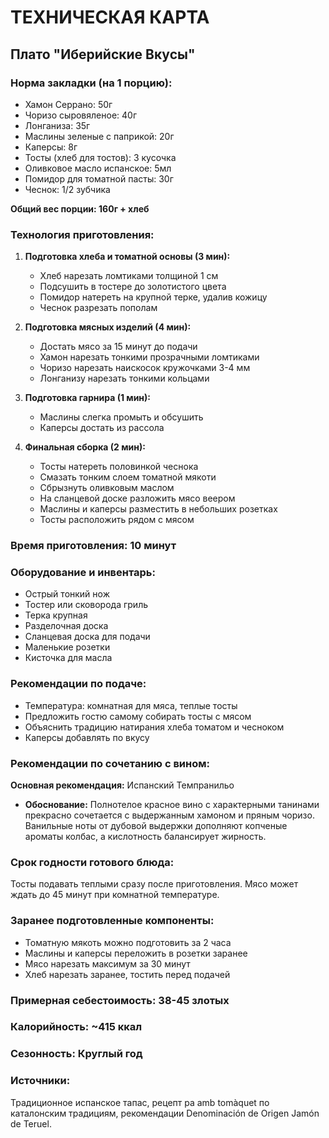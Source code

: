 # ТЕХНИЧЕСКАЯ КАРТА

## Плато "Иберийские Вкусы"

### Норма закладки (на 1 порцию):
- Хамон Серрано: 50г
- Чоризо сыровяленое: 40г
- Лонганиза: 35г
- Маслины зеленые с паприкой: 20г
- Каперсы: 8г
- Тосты (хлеб для тостов): 3 кусочка
- Оливковое масло испанское: 5мл
- Помидор для томатной пасты: 30г
- Чеснок: 1/2 зубчика

**Общий вес порции: 160г + хлеб**

### Технология приготовления:

1. **Подготовка хлеба и томатной основы (3 мин):**
   - Хлеб нарезать ломтиками толщиной 1 см
   - Подсушить в тостере до золотистого цвета
   - Помидор натереть на крупной терке, удалив кожицу
   - Чеснок разрезать пополам

2. **Подготовка мясных изделий (4 мин):**
   - Достать мясо за 15 минут до подачи
   - Хамон нарезать тонкими прозрачными ломтиками
   - Чоризо нарезать наискосок кружочками 3-4 мм
   - Лонганизу нарезать тонкими кольцами

3. **Подготовка гарнира (1 мин):**
   - Маслины слегка промыть и обсушить
   - Каперсы достать из рассола

4. **Финальная сборка (2 мин):**
   - Тосты натереть половинкой чеснока
   - Смазать тонким слоем томатной мякоти
   - Сбрызнуть оливковым маслом
   - На сланцевой доске разложить мясо веером
   - Маслины и каперсы разместить в небольших розетках
   - Тосты расположить рядом с мясом

### Время приготовления: 10 минут

### Оборудование и инвентарь:
- Острый тонкий нож
- Тостер или сковорода гриль
- Терка крупная
- Разделочная доска
- Сланцевая доска для подачи
- Маленькие розетки
- Кисточка для масла

### Рекомендации по подаче:
- Температура: комнатная для мяса, теплые тосты
- Предложить гостю самому собирать тосты с мясом
- Объяснить традицию натирания хлеба томатом и чесноком
- Каперсы добавлять по вкусу

### Рекомендации по сочетанию с вином:
**Основная рекомендация:** Испанский Темпранильо
- **Обоснование:** Полнотелое красное вино с характерными танинами прекрасно сочетается с выдержанным хамоном и пряным чоризо. Ванильные ноты от дубовой выдержки дополняют копченые ароматы колбас, а кислотность балансирует жирность.

### Срок годности готового блюда: 
Тосты подавать теплыми сразу после приготовления. Мясо может ждать до 45 минут при комнатной температуре.

### Заранее подготовленные компоненты:
- Томатную мякоть можно подготовить за 2 часа
- Маслины и каперсы переложить в розетки заранее
- Мясо нарезать максимум за 30 минут
- Хлеб нарезать заранее, тостить перед подачей

### Примерная себестоимость: 38-45 злотых
### Калорийность: ~415 ккал
### Сезонность: Круглый год

### Источники:
Традиционное испанское тапас, рецепт pa amb tomàquet по каталонским традициям, рекомендации Denominación de Origen Jamón de Teruel.